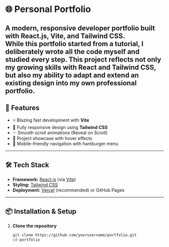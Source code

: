 # 🌐 Personal Portfolio

A modern, responsive developer portfolio built with **React.js**, **Vite**, and **Tailwind CSS**.  
While this portfolio started from a tutorial, I deliberately wrote all the code myself and studied every step.
This project reflects not only my growing skills with React and Tailwind CSS, but also my ability to adapt and 
extend an existing design into my own professional portfolio.
---

## 🚀 Features
- ⚡ Blazing fast development with **Vite**
- 🎨 Fully responsive design using **Tailwind CSS**
- ✨ Smooth scroll animations (Reveal on Scroll)
- 📂 Project showcase with hover effects
- 📱 Mobile-friendly navigation with hamburger menu

---

## 🛠️ Tech Stack
- **Framework:** [React.js](https://react.dev/) (via [Vite](https://vitejs.dev/))
- **Styling:** [Tailwind CSS](https://tailwindcss.com/)
- **Deployment:** [Vercel](https://vercel.com/) (recommended) or GitHub Pages

---

## 📦 Installation & Setup

1. **Clone the repository**
   ```bash
   git clone https://github.com/yourusername/portfolio.git
   cd portfolio
